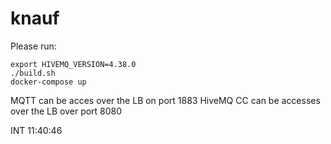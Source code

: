 # knauf

Please run:

```
export HIVEMQ_VERSION=4.38.0
./build.sh
docker-compose up
```

MQTT can be acces over the LB on port 1883
HiveMQ CC can be accesses over the LB over port 8080

INT 11:40:46
